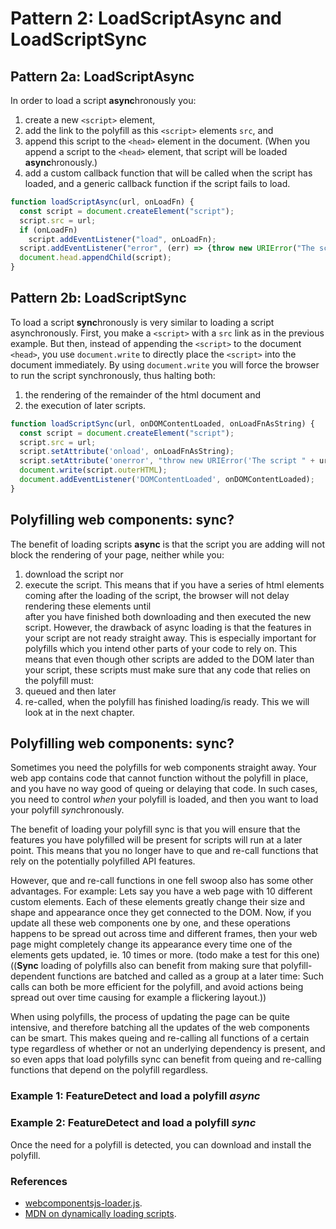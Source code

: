 # Pattern 2: LoadScriptAsync and LoadScriptSync

## Pattern 2a: LoadScriptAsync
In order to load a script **async**hronously you:
1. create a new `<script>` element,
2. add the link to the polyfill as this `<script>` elements `src`, and
3. append this script to the `<head>` element in the document. 
(When you append a script to the `<head>` element, that script will be loaded **async**hronously.)
4. add a custom callback function that will be called when the script has loaded,
   and a generic callback function if the script fails to load.                                              

```javascript
function loadScriptAsync(url, onLoadFn) {
  const script = document.createElement("script");
  script.src = url;
  if (onLoadFn)
    script.addEventListener("load", onLoadFn);
  script.addEventListener("error", (err) => {throw new URIError("The script " + url + " didn't load correctly.");});
  document.head.appendChild(script);
}
```
## Pattern 2b: LoadScriptSync
To load a script **sync**hronously is very similar to loading a script asynchronously.
First, you make a `<script>` with a `src` link as in the previous example.
But then, instead of appending the `<script>` to the document `<head>`, 
you use `document.write` to directly place the `<script>` into the document immediately.
By using `document.write` you will force the browser to run the script synchronously,
thus halting both:
1. the rendering of the remainder of the html document and 
2. the execution of later scripts.

```javascript
function loadScriptSync(url, onDOMContentLoaded, onLoadFnAsString) {
  const script = document.createElement("script");
  script.src = url;
  script.setAttribute('onload', onLoadFnAsString);
  script.setAttribute('onerror', "throw new URIError('The script " + url + " didn't load correctly.')");
  document.write(script.outerHTML);
  document.addEventListener('DOMContentLoaded', onDOMContentLoaded);
}
```
## Polyfilling web components: sync?
The benefit of loading scripts **async** is that the script you are adding will not block the rendering of your page, 
neither while you:
1. download the script nor 
2. execute the script. 
This means that if you have a series of html elements coming after the loading of the script,
the browser will not delay rendering these elements until                                          
after you have finished both downloading and then executed the new script.
However, the drawback of async loading is that the features in your script are not ready straight away.
This is especially important for polyfills which you intend other parts of your code to rely on.
This means that even though other scripts are added to the DOM later than your script,
these scripts must make sure that any code that relies on the polyfill must:
1. queued and then later
2. re-called, when the polyfill has finished loading/is ready.
This we will look at in the next chapter.

<!--
The benefit of loading scripts async is that neither 
a) download the script nor b) the execution of the script will
block the rendering of your page. 
This means that if you have a series of html elements coming after the loading of the polyfill,
the browser will not delay rendering these elements until                                          
after you have finished both downloading and then executed the polyfill script.
However, the drawback of async loading is that the features you polyfill will 
only be ready at a later point in time. This means that you cannot rely on this feature being ready,
even though other scripts are added to the DOM later than your script that feature-detects and 
loads the polyfills.
And in turn, this means that all functions you call that relies on your polyfill must first be:
1. queued and then later
2. re-called, when the polyfill has finished loading/is ready.
-->

## Polyfilling web components: sync?
Sometimes you need the polyfills for web components straight away. 
Your web app contains code that cannot function without the polyfill in place, and
you have no way good of queing or delaying that code.
In such cases, you need to control *when* your polyfill is loaded, and 
then you want to load your polyfill *sync*hronously.

The benefit of loading your polyfill sync is that you will ensure that the features 
you have polyfilled will be present for scripts will run at a later point.
This means that you no longer have to que and re-call functions that rely on 
the potentially polyfilled API features.

However, que and re-call functions in one fell swoop also has some other advantages.
For example: Lets say you have a web page with 10 different custom elements.
Each of these elements greatly change their size and shape and appearance once they get 
connected to the DOM. Now, if you update all these web components one by one, and 
these operations happens to be spread out across time and different frames,
then your web page might completely change its appearance every time one of the elements gets 
updated, ie. 10 times or more. (todo make a test for this one)
((**Sync** loading of polyfills also can benefit from making sure that 
polyfill-dependent functions are batched and called as a group at a later time:
Such calls can both be more efficient for the polyfill, and avoid actions being spread out over time 
causing for example a flickering layout.))

When using polyfills, the process of updating the page can be quite intensive, and 
therefore batching all the updates of the web components can be smart.
This makes queing and re-calling all functions of a certain type regardless of whether or 
not an underlying dependency is present, and 
so even apps that load polyfills sync can benefit from queing and re-calling functions that 
depend on the polyfill regardless. 

### Example 1: FeatureDetect and load a polyfill *async*
### Example 2: FeatureDetect and load a polyfill *sync*
Once the need for a polyfill is detected, you can download and install the polyfill.


### References
* [webcomponentsjs-loader.js](https://github.com/webcomponents/webcomponentsjs/blob/master/webcomponents-loader.js).
* [MDN on dynamically loading scripts](https://developer.mozilla.org/en-US/docs/Web/API/HTMLScriptElement).